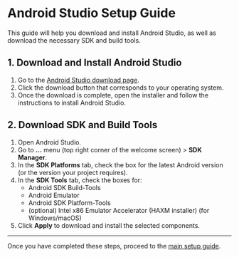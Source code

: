 # Android Studio Setup Guide

This guide will help you download and install Android Studio, as well as download the necessary SDK and build tools.

## 1. Download and Install Android Studio

1. Go to the [Android Studio download page](https://developer.android.com/studio).
2. Click the download button that corresponds to your operating system.
3. Once the download is complete, open the installer and follow the instructions to install Android Studio.

## 2. Download SDK and Build Tools

1. Open Android Studio.
2. Go to **...** menu (top right corner of the welcome screen) > **SDK Manager**.
3. In the **SDK Platforms** tab, check the box for the latest Android version (or the version your project requires).
4. In the **SDK Tools** tab, check the boxes for:
   - Android SDK Build-Tools
   - Android Emulator
   - Android SDK Platform-Tools
   - (optional) Intel x86 Emulator Accelerator (HAXM installer) (for Windows/macOS)
5. Click **Apply** to download and install the selected components.

---

Once you have completed these steps, proceed to the [main setup guide](README.md).

